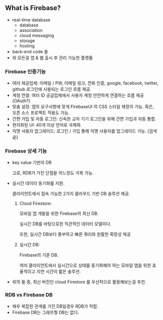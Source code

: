 ## What is Firebase?

- real-time database
  - database
  - association
  - cloud messaging
  - storage
  - hosting
- back-end code 들
- 위 모든걸 앱 & 웹 출시 후 관리 가능한 플랫폼



### Firebase 인증기능

- 여러 제공업체: 이메일 / PW, 이메일 링크, 전화 인증, google, facebook, twitter, github 로그인에 사용되는 로그인 흐름 제공.
- 계정 연결: 여러 ID 공급업체에서 사용자 계정 안전하게 연결하는 흐름 제공 (OAuth?)
- 맞춤 설정: 앱의 요구사항에 맞게 FirebaseUI 의 CSS 스타일 재정의 가능. 혹은, 오픈 소스 프로젝트 적용도 가능.
- 간편 가입 및 자동 로그인: 신속한 교차 기기 로그인을 위해 간편 가입과 자동 통합.
- 현지화된 UI: 40개 이상 언어로 국제화.
- 익명 사용자 업그레이드: 로그인 / 가입 통해 익명 사용자를 업그레이드 가능. (검색必)



### Firebase 상세 기능

- key value 기반의 DB

  고로, RDB가 가진 단점을 어느정도 극복 가능.

- 실시간 데이터 동기화를 지원.

  클라이언트에서 접속 가능한 2가지 클라우드 기반 DB 솔루션 제공.

  1. Cloud Firestore:

     모바일 앱 개발을 위한 Firebase의 최신 DB.

     실시간 DB를 바탕으로한 직관적인 데이터 모델이다.

     또한, 실시간 DB보다 풍부하고 빠른 쿼리와 원활한 확장성 제공

  2. 실시간 DB:

     Firebase의 기존 DB.

     여러 클라이언트에서 실시간으로 상태를 동기화해야 하는 모바일 앱을 위한 효율적이고 지연 시간이 짧은 솔루션.

- 위의 둘 중, 최신 버전인 cloud Firestore 를 우선적으로 활용해보는걸 추천.



### RDB vs Firebase DB

- 매우 복잡한 관계를 가진 DB일경우 RDB가 적합.
- Firebase DB는 그래프형 DB는 없다.

